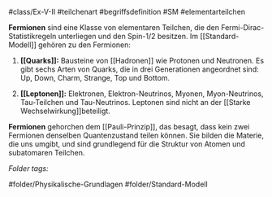 #class/Ex-V-II #teilchenart #begriffsdefinition #SM #elementarteilchen 

**Fermionen** sind eine Klasse von elementaren Teilchen, die den Fermi-Dirac-Statistikregeln unterliegen und den Spin-1/2 besitzen. Im [[Standard-Modell]] gehören zu den Fermionen:

1. **[[Quarks]]:** Bausteine von [[Hadronen]] wie Protonen und Neutronen. Es gibt sechs Arten von Quarks, die in drei Generationen angeordnet sind: Up, Down, Charm, Strange, Top und Bottom.
    
2. **[[Leptonen]]:** Elektronen, Elektron-Neutrinos, Myonen, Myon-Neutrinos, Tau-Teilchen und Tau-Neutrinos. Leptonen sind nicht an der [[Starke Wechselwirkung]]beteiligt.
    

**Fermionen** gehorchen dem [[Pauli-Prinzip]], das besagt, dass kein zwei Fermionen denselben Quantenzustand teilen können. Sie bilden die Materie, die uns umgibt, und sind grundlegend für die Struktur von Atomen und subatomaren Teilchen.


 *Folder tags:*

#folder/Physikalische-Grundlagen #folder/Standard-Modell